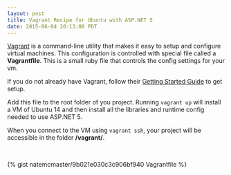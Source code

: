 ```yaml
---
layout: post
title: Vagrant Recipe for Ubuntu with ASP.NET 5
date: 2015-06-04 20:13:00 PDT
---
```


[Vagrant](https://www.vagrantup.com/) is a command-line utility that makes it easy to setup
and configure virtual machines. This configuration is controlled with special file called a **Vagrantfile**. This is a small ruby file that controls the config settings for your vm.

If you do not already have Vagrant, follow their [Getting Started Guide](http://docs.vagrantup.com/v2/getting-started/index.html) to get setup.

Add this file to the root folder of you project. Running ```vagrant up``` will install a VM of Ubuntu 14 and then install all the libraries and runtime config needed to use ASP.NET 5. 

When you connect to the VM using ```vagrant ssh```, your project will be accessible in the folder **/vagrant/**.

<br />

{% gist natemcmaster/9b021e030c3c906bf940 Vagrantfile %}